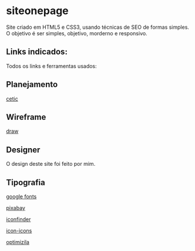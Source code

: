 # siteonepage
Site criado em HTML5 e CSS3, usando técnicas de SEO de formas simples. O objetivo é ser simples, objetivo, morderno e responsivo.
## Links indicados:
Todos os links e ferramentas usados:
## Planejamento
[cetic](https://cetic.br/)
## Wireframe
[draw](https://app.diagrams.net/)
## Designer
O design deste site foi feito por mim.
## Tipografia
[google fonts](https://fonts.google.com/)

[pixabay](https://pixabay.com/pt/)

[iconfinder](https://www.iconfinder.com/)

[icon-icons](https://icon-icons.com/)

[optimizila](https://imagecompressor.com/)
